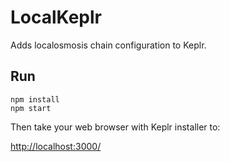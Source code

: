 # LocalKeplr

Adds localosmosis chain configuration to Keplr.

## Run
```
npm install
npm start
```

Then take your web browser with Keplr installer to:

[http://localhost:3000/](http://localhost:3000/)


